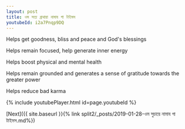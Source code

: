 ```yaml
---
layout: post
title: ওম সত্য ব্রাথায়া নামায গা টাইমস
youtubeId: i2a7Pnqp9DQ
---
```

 
 
Helps get goodness, bliss and peace and God's blessings
 
Helps remain focused, help generate inner energy 
 
Helps boost physical and mental health 
 
Helps remain grounded and generates a sense of gratitude towards the greater power 
 
Helps reduce bad karma
 
 
 
 


{% include youtubePlayer.html id=page.youtubeId %}
 
[Next]({{ site.baseurl }}{% link  split2/_posts/2019-01-28-ওম সুচায়ে নামায গা টাইমস.md%})
 
